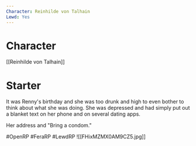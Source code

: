 ```yaml
---
Character: Reinhilde von Talhain
Lewd: Yes
---
```

# Character
[[Reinhilde von Talhain]]

# Starter
It was Renny's birthday and she was too drunk and high to even bother to think about what she was doing. She was depressed and had simply put out a blanket text on her phone and on several dating apps.

Her address and "Bring a condom."  

#OpenRP #FeraRP #LewdRP 
![[FHixMZMX0AM9CZ5.jpg]]